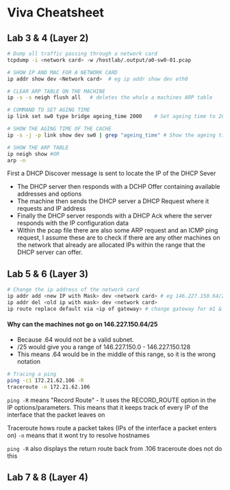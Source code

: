 # Viva Cheatsheet

## Lab 3 & 4 (Layer 2)

``` sh
# Dump all traffic passing through a network card
tcpdump -i <network card> -w /hostlab/.output/a0-sw0-01.pcap
```

```sh
# SHOW IP AND MAC FOR A NETWORK CARD
ip addr show dev <Network card>  # eg ip addr show dev eth0 
```

```sh
# CLEAR ARP TABLE ON THE MACHINE
ip -s -s neigh flush all   # deletes the whole a machines ARP table
```

```sh
# COMMAND TO SET AGING TIME
ip link set sw0 type bridge ageing_time 2000    # Set ageing time to 20s 
```

```sh
# SHOW THE AGING TIME OF THE CACHE
ip -s -j -p link show dev sw0 | grep "ageing_time" # Show the ageing time of the switches cache
```

```sh
# SHOW THE ARP TABLE
ip neigh show #OR
arp -n
```

First a DHCP Discover message is sent to locate the IP of the DHCP Sever
- The DHCP server then responds with a DCHP Offer containing available addresses and options 
- The machine then sends the DHCP server a DHCP Request where it requests and IP address
- Finally the DHCP server responds with a DHCP Ack where the server responds with the IP configuration data
- Within the pcap file there are also some ARP request and an ICMP ping request, I assume these are to check if there are any other machines on the network that already are allocated IPs within the range that the DHCP server can offer. 

## Lab 5 & 6 (Layer 3)

```sh
# Change the ip address of the network card
ip addr add <new IP with Mask> dev <network card> # eg 146.227.150.64/26
ip addr del <old ip with mask> dev <network card>
ip route replace default via <ip of gateway> # change gateway for m1 & m2
```

#### Why can the machines not go on 146.227.150.64/25
- Because .64 would not be a valid subnet. 
- /25 would give you a range of 146.227.150.0 - 146.227.150.128
- This means .64 would be in the middle of this range, so it is the wrong notation 

```sh
# Tracing a ping
ping -c1 172.21.62.106 -R 
traceroute -n 172.21.62.106
```
`ping -R` means "Record Route" - It uses the RECORD_ROUTE option in the IP options/parameters. This means that it keeps track of every IP of the interface that the packet leaves on

Traceroute hows route a packet takes (IPs of the interface a packet enters on)
`-n` means that it wont try to resolve hostnames

`ping -R` also displays the return route back from .106 traceroute does not do this



## Lab 7 & 8 (Layer 4)


